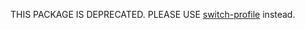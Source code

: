 THIS PACKAGE IS DEPRECATED. PLEASE USE [switch-profile](https://www.npmjs.com/package/switch-profile) instead.